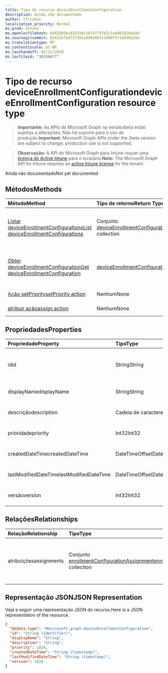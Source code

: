 ```yaml
---
title: Tipo de recurso deviceEnrollmentConfiguration
description: Ainda não documentado
author: tfitzmac
localization_priority: Normal
ms.prod: Intune
ms.openlocfilehash: 6d429856c8253a6c1bf47747d2c1ad481820ada9
ms.sourcegitcommit: 03421b75d717101a499e0b311890f5714056e29e
ms.translationtype: MT
ms.contentlocale: pt-BR
ms.lasthandoff: 02/21/2019
ms.locfileid: "30150677"
---
```

# <a name="deviceenrollmentconfiguration-resource-type"></a><span data-ttu-id="e857e-103">Tipo de recurso deviceEnrollmentConfiguration</span><span class="sxs-lookup"><span data-stu-id="e857e-103">deviceEnrollmentConfiguration resource type</span></span>

> <span data-ttu-id="e857e-104">**Importante:** As APIs do Microsoft Graph na versão/beta estão sujeitas a alterações; Não há suporte para o uso de produção.</span><span class="sxs-lookup"><span data-stu-id="e857e-104">**Important:** Microsoft Graph APIs under the /beta version are subject to change; production use is not supported.</span></span>

> <span data-ttu-id="e857e-105">**Observação:** A API do Microsoft Graph para Intune requer uma [licença do Active Intune](https://go.microsoft.com/fwlink/?linkid=839381) para o locatário.</span><span class="sxs-lookup"><span data-stu-id="e857e-105">**Note:** The Microsoft Graph API for Intune requires an [active Intune license](https://go.microsoft.com/fwlink/?linkid=839381) for the tenant.</span></span>

<span data-ttu-id="e857e-106">Ainda não documentado</span><span class="sxs-lookup"><span data-stu-id="e857e-106">Not yet documented</span></span>

## <a name="methods"></a><span data-ttu-id="e857e-107">Métodos</span><span class="sxs-lookup"><span data-stu-id="e857e-107">Methods</span></span>
|<span data-ttu-id="e857e-108">Método</span><span class="sxs-lookup"><span data-stu-id="e857e-108">Method</span></span>|<span data-ttu-id="e857e-109">Tipo de retorno</span><span class="sxs-lookup"><span data-stu-id="e857e-109">Return Type</span></span>|<span data-ttu-id="e857e-110">Descrição</span><span class="sxs-lookup"><span data-stu-id="e857e-110">Description</span></span>|
|:---|:---|:---|
|[<span data-ttu-id="e857e-111">Listar deviceEnrollmentConfigurations</span><span class="sxs-lookup"><span data-stu-id="e857e-111">List deviceEnrollmentConfigurations</span></span>](../api/intune-onboarding-deviceenrollmentconfiguration-list.md)|<span data-ttu-id="e857e-112">Conjunto [deviceEnrollmentConfiguration](../resources/intune-onboarding-deviceenrollmentconfiguration.md)</span><span class="sxs-lookup"><span data-stu-id="e857e-112">[deviceEnrollmentConfiguration](../resources/intune-onboarding-deviceenrollmentconfiguration.md) collection</span></span>|<span data-ttu-id="e857e-113">Listar propriedades e relações de objetos de [deviceEnrollmentConfiguration](../resources/intune-onboarding-deviceenrollmentconfiguration.md).</span><span class="sxs-lookup"><span data-stu-id="e857e-113">List properties and relationships of the [deviceEnrollmentConfiguration](../resources/intune-onboarding-deviceenrollmentconfiguration.md) objects.</span></span>|
|[<span data-ttu-id="e857e-114">Obter deviceEnrollmentConfiguration</span><span class="sxs-lookup"><span data-stu-id="e857e-114">Get deviceEnrollmentConfiguration</span></span>](../api/intune-onboarding-deviceenrollmentconfiguration-get.md)|[<span data-ttu-id="e857e-115">deviceEnrollmentConfiguration</span><span class="sxs-lookup"><span data-stu-id="e857e-115">deviceEnrollmentConfiguration</span></span>](../resources/intune-onboarding-deviceenrollmentconfiguration.md)|<span data-ttu-id="e857e-116">Ler propriedades e relações de objetos de [deviceEnrollmentConfiguration](../resources/intune-onboarding-deviceenrollmentconfiguration.md).</span><span class="sxs-lookup"><span data-stu-id="e857e-116">Read properties and relationships of the [deviceEnrollmentConfiguration](../resources/intune-onboarding-deviceenrollmentconfiguration.md) object.</span></span>|
|[<span data-ttu-id="e857e-117">Ação setPriority</span><span class="sxs-lookup"><span data-stu-id="e857e-117">setPriority action</span></span>](../api/intune-onboarding-deviceenrollmentconfiguration-setpriority.md)|<span data-ttu-id="e857e-118">Nenhum</span><span class="sxs-lookup"><span data-stu-id="e857e-118">None</span></span>|<span data-ttu-id="e857e-119">Ainda não documentado</span><span class="sxs-lookup"><span data-stu-id="e857e-119">Not yet documented</span></span>|
|[<span data-ttu-id="e857e-120">atribuir ação</span><span class="sxs-lookup"><span data-stu-id="e857e-120">assign action</span></span>](../api/intune-onboarding-deviceenrollmentconfiguration-assign.md)|<span data-ttu-id="e857e-121">Nenhum</span><span class="sxs-lookup"><span data-stu-id="e857e-121">None</span></span>|<span data-ttu-id="e857e-122">Ainda não documentado</span><span class="sxs-lookup"><span data-stu-id="e857e-122">Not yet documented</span></span>|

## <a name="properties"></a><span data-ttu-id="e857e-123">Propriedades</span><span class="sxs-lookup"><span data-stu-id="e857e-123">Properties</span></span>
|<span data-ttu-id="e857e-124">Propriedade</span><span class="sxs-lookup"><span data-stu-id="e857e-124">Property</span></span>|<span data-ttu-id="e857e-125">Tipo</span><span class="sxs-lookup"><span data-stu-id="e857e-125">Type</span></span>|<span data-ttu-id="e857e-126">Descrição</span><span class="sxs-lookup"><span data-stu-id="e857e-126">Description</span></span>|
|:---|:---|:---|
|<span data-ttu-id="e857e-127">id</span><span class="sxs-lookup"><span data-stu-id="e857e-127">id</span></span>|<span data-ttu-id="e857e-128">String</span><span class="sxs-lookup"><span data-stu-id="e857e-128">String</span></span>|<span data-ttu-id="e857e-129">ID da configuração da página de status de registro</span><span class="sxs-lookup"><span data-stu-id="e857e-129">Id of the Enrollment Status Page configuration</span></span>|
|<span data-ttu-id="e857e-130">displayName</span><span class="sxs-lookup"><span data-stu-id="e857e-130">displayName</span></span>|<span data-ttu-id="e857e-131">String</span><span class="sxs-lookup"><span data-stu-id="e857e-131">String</span></span>|<span data-ttu-id="e857e-132">Ainda não documentado</span><span class="sxs-lookup"><span data-stu-id="e857e-132">Not yet documented</span></span>|
|<span data-ttu-id="e857e-133">descrição</span><span class="sxs-lookup"><span data-stu-id="e857e-133">description</span></span>|<span data-ttu-id="e857e-134">Cadeia de caracteres</span><span class="sxs-lookup"><span data-stu-id="e857e-134">String</span></span>|<span data-ttu-id="e857e-135">Ainda não documentado</span><span class="sxs-lookup"><span data-stu-id="e857e-135">Not yet documented</span></span>|
|<span data-ttu-id="e857e-136">prioridade</span><span class="sxs-lookup"><span data-stu-id="e857e-136">priority</span></span>|<span data-ttu-id="e857e-137">Int32</span><span class="sxs-lookup"><span data-stu-id="e857e-137">Int32</span></span>|<span data-ttu-id="e857e-138">Ainda não documentado</span><span class="sxs-lookup"><span data-stu-id="e857e-138">Not yet documented</span></span>|
|<span data-ttu-id="e857e-139">createdDateTime</span><span class="sxs-lookup"><span data-stu-id="e857e-139">createdDateTime</span></span>|<span data-ttu-id="e857e-140">DateTimeOffset</span><span class="sxs-lookup"><span data-stu-id="e857e-140">DateTimeOffset</span></span>|<span data-ttu-id="e857e-141">Ainda não documentado</span><span class="sxs-lookup"><span data-stu-id="e857e-141">Not yet documented</span></span>|
|<span data-ttu-id="e857e-142">lastModifiedDateTime</span><span class="sxs-lookup"><span data-stu-id="e857e-142">lastModifiedDateTime</span></span>|<span data-ttu-id="e857e-143">DateTimeOffset</span><span class="sxs-lookup"><span data-stu-id="e857e-143">DateTimeOffset</span></span>|<span data-ttu-id="e857e-144">Ainda não documentado</span><span class="sxs-lookup"><span data-stu-id="e857e-144">Not yet documented</span></span>|
|<span data-ttu-id="e857e-145">versão</span><span class="sxs-lookup"><span data-stu-id="e857e-145">version</span></span>|<span data-ttu-id="e857e-146">Int32</span><span class="sxs-lookup"><span data-stu-id="e857e-146">Int32</span></span>|<span data-ttu-id="e857e-147">Ainda não documentado</span><span class="sxs-lookup"><span data-stu-id="e857e-147">Not yet documented</span></span>|

## <a name="relationships"></a><span data-ttu-id="e857e-148">Relações</span><span class="sxs-lookup"><span data-stu-id="e857e-148">Relationships</span></span>
|<span data-ttu-id="e857e-149">Relação</span><span class="sxs-lookup"><span data-stu-id="e857e-149">Relationship</span></span>|<span data-ttu-id="e857e-150">Tipo</span><span class="sxs-lookup"><span data-stu-id="e857e-150">Type</span></span>|<span data-ttu-id="e857e-151">Descrição</span><span class="sxs-lookup"><span data-stu-id="e857e-151">Description</span></span>|
|:---|:---|:---|
|<span data-ttu-id="e857e-152">atribuições</span><span class="sxs-lookup"><span data-stu-id="e857e-152">assignments</span></span>|<span data-ttu-id="e857e-153">Conjunto [enrollmentConfigurationAssignment](../resources/intune-onboarding-enrollmentconfigurationassignment.md)</span><span class="sxs-lookup"><span data-stu-id="e857e-153">[enrollmentConfigurationAssignment](../resources/intune-onboarding-enrollmentconfigurationassignment.md) collection</span></span>|<span data-ttu-id="e857e-154">A lista de atribuições de grupo para o perfil de configuração do dispositivo.</span><span class="sxs-lookup"><span data-stu-id="e857e-154">The list of group assignments for the device configuration profile.</span></span>|

## <a name="json-representation"></a><span data-ttu-id="e857e-155">Representação JSON</span><span class="sxs-lookup"><span data-stu-id="e857e-155">JSON Representation</span></span>
<span data-ttu-id="e857e-156">Veja a seguir uma representação JSON do recurso.</span><span class="sxs-lookup"><span data-stu-id="e857e-156">Here is a JSON representation of the resource.</span></span>
<!-- {
  "blockType": "resource",
  "keyProperty": "id",
  "@odata.type": "microsoft.graph.deviceEnrollmentConfiguration"
}
-->
``` json
{
  "@odata.type": "#microsoft.graph.deviceEnrollmentConfiguration",
  "id": "String (identifier)",
  "displayName": "String",
  "description": "String",
  "priority": 1024,
  "createdDateTime": "String (timestamp)",
  "lastModifiedDateTime": "String (timestamp)",
  "version": 1024
}
```




